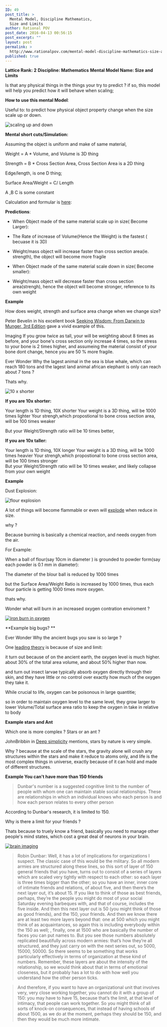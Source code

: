 ```yaml
---
ID: 49
post_title: >
  Mental Model, Discipline Mathematics,
  Size and Limits
author: Rational POV
post_date: 2016-04-13 00:56:15
post_excerpt: ""
layout: post
permalink: >
  http://www.rationalpov.com/mental-model-discipline-mathematics-size-and-limits-2/
published: true
---
```

**Lattice Rank: 2** 
**Discipline: Mathematics** 
**Mental Model Name: Size and Limits**

Is that any physical things in the things your try to predict ? if so, this model will help you predict how it will behave when scaling;

**How to use this mental Model**:

Useful to: to predict how physical object property change when the size scale up or down.

![scaling up and down](https://dl.dropboxusercontent.com/spa/8a95omz6xkznrmw/ybo_pmqb.png)

**Mental short cuts/Simulation:**
       
Assuming the object is uniform and make of same material,

Weight = A * Volume, and Volume is 3D thing

Strength = B * Cross Section Area, Cross Section Area is a 2D thing

Edge/length, is one D thing;

Surface Area/Weight = C/ Length

A ,B C is some constant



Calculation and formular is [here][1]:

**Predictions**:

*   When Object made of the same material scale up in size( Become Larger):
    
  - The Rate of increase of Volume(Hence the Weight) is the fastest ( becuase it is 3D)
    
  - Weight/mass object will increase faster than cross section area(ie. strength), the object will become more fragile
        
       

*   When Object made of the same material scale down in size( Become smaller):
    
  - Weight/mass object will decrease faster than cross section area(strengh), hence the object will become stronger, reference to its own weight
        
    
        




**Example**

How does weight, strength and surface area change when we change size?

Peter Bevelin in his excellent book [Seeking Wisdom: From Darwin to Munger, 3rd Edition][2] gave a vivid example of this.

Imaging If you grow twice as tall, your will be weighting about 8 times as before, and your bone's cross section only incresae 4 times, so the stress to your bone is 2 times higher, and assumeing the material consist of your bone dont change, hence you are 50 % more fragile.

Ever Wonder Why the lagest animal in the sea is blue whale, which can reach 180 tons and the lagest land animal african elephant is only can reach about 7 tons ?

Thats why.

![10 x shorter](https://dl.dropboxusercontent.com/spa/8a95omz6xkznrmw/ybo_pmqb.png)

**If you are 10x shorter:**

Your length is 1D thing, 10X shorter
Your weight is a 3D thing, will be 1000 times lighter
Your strengh,which propostional to bone cross section area, will be 100 times weaker   

But your Weight/Strength ratio will be 10 times better,

**If you are 10x taller:**

Your length is 1D thing, 10X longer
Your weight is a 3D thing, will be 1000 times heavier
Your strengh,which propostional to bone cross section area, will be 100 times stronger   
But your Weight/Strength ratio will be 10 times weaker, and likely collapse from your own weight

**Example**

Dust Explosion:

![flour explosion](https://dl.dropboxusercontent.com/spa/8a95omz6xkznrmw/hap77nc1.png)

A lot of things will become flammable or even will [explode][3] when reduce in size.

why ?

Because burning is basically a chemical reaction, and needs oxygen from the air. 

For Example:

When a ball of flour(say 10cm in diameter ) is grounded to powder form(say each powder is 0.1 mm in diameter):

The diameter of the blour ball is reduced by 1000 times

but the Surface Area/Weight Ratio is increased by 1000 times, thus each flour particle is getting 1000 times more oxygen.

thats why.

Wonder what will burn in an increased oxygen contration enviroment ?

[![iron burn in oxygen](https://dl.dropboxusercontent.com/spa/8a95omz6xkznrmw/hceu163c.png)](https://youtu.be/TkE1uVjrY0w)

**Example big bugs? **

Ever Wonder Why the ancient bugs you saw is so large ?

One [leading theory][4] is because of size and limit:

it turn out because of on the ancient earth, the oxygen level is much higher. about 30% of the total area volume, and about 50% higher than now.

and turn out insect larvae typically absorb oxygen directly through their skin, and they have little or no control over exactly how much of the oxygen they take it.

While crucial to life, oxygen can be poisonous in large quantitie;

so in order to maintain oxygen level to the same level, they grow larger to lower Volume/Total surface area ratio to keep the oxygen in take in relative to body

**Example stars and Ant**

Which one is more complex ? Stars or an ant ?

JohnBribbin in [Deep simplicity][5] mentions, stars by nature is very simple.

Why ? because at the scale of the stars, the gravity alone will crush any structures within the stars and make it reduce to atoms only, and life is the most complex things in universe, exactly because of it can hold and made of different structures.

**Example You can't have more than 150 friends**

>Dunbar's number is a suggested cognitive limit to the number of people with whom one can maintain stable social relationships. These are relationships in which an individual knows who each person is and how each person relates to every other person

According to Dunbar's research, it is limited to 150.

Why is there a limit for your friends ?

Thats because to truely know a friend, basically you need to manage other people's mind states, which cost a great deal of neurons in your brain.

[![brain imaging](https://dl.dropboxusercontent.com/spa/8a95omz6xkznrmw/xm0b1kwl.png)](https://youtu.be/07IpED729k8)

> Robin Dunbar: Well, it has a lot of implications for organizations I suspect. The classic case of this would be the military. So all modern armies are structured along these lines, so this sort of layer of 150 general friends that you have, turns out to consist of a series of layers which are scaled very tightly with respect to each other: so each layer is three times bigger than the other; so you have an inner, inner core of intimate friends and relations, of about five, and then there’s the next layer out, it’s about 15. If you like to think of those as best friends, perhaps, they’re the people you might do most of your social Saturday evening barbeques with, and that of course, includes the five inside. And then this next layer out is 50 (you might think of those as good friends), and the 150, your friends. And then we know there are at least two more layers beyond that: one at 500 which you might think of as acquaintances, so again this is including everybody within the 150 as well; , finally, one at 1500 who are basically the number of faces you can put names to. But you see those numbers absolutely replicated beautifully across modern armies: that’s how they’re all structured, and they just carry on with the next series out, so 5000, 15000, 50000. So there seems to be something that works particularly effectively in terms of organization at these kind of numbers. Remember, these layers are about the intensity of the relationship, so we would think about that in terms of emotional closeness, but it probably has a lot to do with how well you understand how the other person ticks.

>And therefore, if you want to have an organizational unit that involves very, very close working together, you cannot do it with a group of 150: you may have to have 15, because that’s the limit, at that level of intimacy, that people can work together. So you might think of all sorts of knock-­on consequences, that instead of having schools of about 1500, as we do at the moment, perhaps they should be 150, and then they would be much more intimate.





 [1]: https://docs.google.com/spreadsheets/d/1Bj072Cx4gliAmOboTB3R7K49L3rp7-52DU6ONCK9RiA/edit#gid=0
 [2]: http://www.amazon.com/Seeking-Wisdom-Darwin-Munger-3rd/dp/1578644283/ref=sr_1_1?ie=UTF8&qid=1452472859&sr=8-1&keywords=Seeking+Wisdom%3A+From+Darwin+To+Munger
 [3]: https://en.wikipedia.org/wiki/Formosa_Fun_Coast_explosion
 [4]: http://news.nationalgeographic.com/news/2011/08/110808-ancient-insects-bugs-giants-oxygen-animals-science/
 [5]: http://www.amazon.com/Deep-Simplicity-Bringing-Order-Complexity/dp/140006256X/ref=sr_1_1?ie=UTF8&qid=1452736299&sr=8-1&keywords=Deep+simplicity